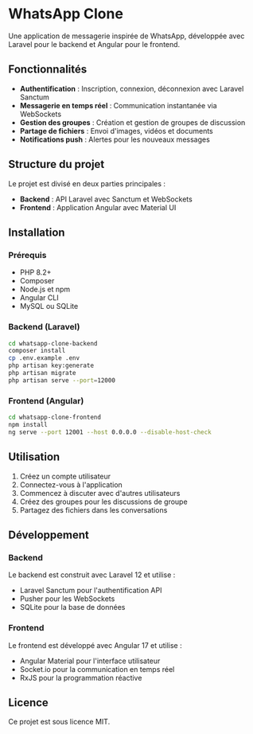 # WhatsApp Clone

Une application de messagerie inspirée de WhatsApp, développée avec Laravel pour le backend et Angular pour le frontend.

## Fonctionnalités

- **Authentification** : Inscription, connexion, déconnexion avec Laravel Sanctum
- **Messagerie en temps réel** : Communication instantanée via WebSockets
- **Gestion des groupes** : Création et gestion de groupes de discussion
- **Partage de fichiers** : Envoi d'images, vidéos et documents
- **Notifications push** : Alertes pour les nouveaux messages

## Structure du projet

Le projet est divisé en deux parties principales :

- **Backend** : API Laravel avec Sanctum et WebSockets
- **Frontend** : Application Angular avec Material UI

## Installation

### Prérequis

- PHP 8.2+
- Composer
- Node.js et npm
- Angular CLI
- MySQL ou SQLite

### Backend (Laravel)

```bash
cd whatsapp-clone-backend
composer install
cp .env.example .env
php artisan key:generate
php artisan migrate
php artisan serve --port=12000
```

### Frontend (Angular)

```bash
cd whatsapp-clone-frontend
npm install
ng serve --port 12001 --host 0.0.0.0 --disable-host-check
```

## Utilisation

1. Créez un compte utilisateur
2. Connectez-vous à l'application
3. Commencez à discuter avec d'autres utilisateurs
4. Créez des groupes pour les discussions de groupe
5. Partagez des fichiers dans les conversations

## Développement

### Backend

Le backend est construit avec Laravel 12 et utilise :
- Laravel Sanctum pour l'authentification API
- Pusher pour les WebSockets
- SQLite pour la base de données

### Frontend

Le frontend est développé avec Angular 17 et utilise :
- Angular Material pour l'interface utilisateur
- Socket.io pour la communication en temps réel
- RxJS pour la programmation réactive

## Licence

Ce projet est sous licence MIT.